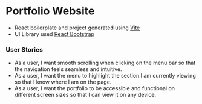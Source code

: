 # Portfolio Website

- React boilerplate and project generated using [Vite](https://www.genome.gov/)
- UI Library used [React Bootstrap](https://react-bootstrap.netlify.app/)

### User Stories

- As a user, I want smooth scrolling when clicking on the menu bar so that the navigation feels seamless and intuitive.
- As a user, I want the menu to highlight the section I am currently viewing so that I know where I am on the page.
- As a user, I want the portfolio to be accessible and functional on different screen sizes so that I can view it on any device.
